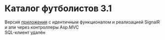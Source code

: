 # Каталог футболистов 3.1

Версия <a href="https://github.com/AlexeevLeonid/Test66bit">приложения</a>  с идентичным функционалом и реализацией SignalR и апи через контроллеры Asp.MVC
<br />
SQL-клиент удалён
